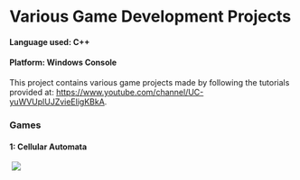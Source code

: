 # Various Game Development Projects 

#### Language used: C++

#### Platform: Windows Console

This project contains various game projects made by following the tutorials provided at: https://www.youtube.com/channel/UC-yuWVUplUJZvieEligKBkA.



### Games 

#### 1: Cellular Automata

​	![](.\assets\CellularAutomata.gif)

​		

